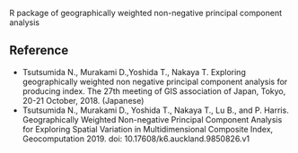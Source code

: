 R package of geographically weighted non-negative principal component analysis

## Reference
- Tsutsumida N., Murakami D.,Yoshida T., Nakaya T. Exploring geographically weighted non negative principal component analysis for producing index. The 27th meeting of GIS association of Japan, Tokyo, 20-21 October, 2018. (Japanese)
- Tsutsumida N., Murakami D., Yoshida T., Nakaya T., Lu B., and P. Harris. Geographically Weighted Non-negative Principal Component Analysis for Exploring Spatial Variation in Multidimensional Composite Index, Geocomputation 2019. doi: 10.17608/k6.auckland.9850826.v1

